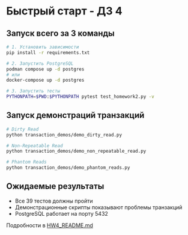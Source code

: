 # Быстрый старт - ДЗ 4

## Запуск всего за 3 команды

```bash
# 1. Установить зависимости
pip install -r requirements.txt

# 2. Запустить PostgreSQL
podman compose up -d postgres
# или
docker-compose up -d postgres

# 3. Запустить тесты
PYTHONPATH=$PWD:$PYTHONPATH pytest test_homework2.py -v
```

## Запуск демонстраций транзакций

```bash
# Dirty Read
python transaction_demos/demo_dirty_read.py

# Non-Repeatable Read  
python transaction_demos/demo_non_repeatable_read.py

# Phantom Reads
python transaction_demos/demo_phantom_reads.py
```

## Ожидаемые результаты

- Все 39 тестов должны пройти  
- Демонстрационные скрипты показывают проблемы транзакций  
- PostgreSQL работает на порту 5432

Подробности в [HW4_README.md](HW4_README.md)

